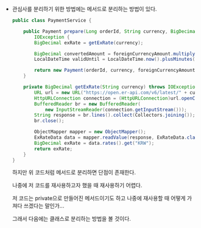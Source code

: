 - 관심사를 분리하기 위한 방법에는 메서드로 분리하는 방법이 있다.

  ```java
  public class PaymentService {

      public Payment prepare(Long orderId, String currency, BigDecimal foreignCurrencyAmount) throws
          IOException {
          BigDecimal exRate = getExRate(currency);

          BigDecimal convertedAmount = foreignCurrencyAmount.multiply(exRate);
          LocalDateTime validUntil = LocalDateTime.now().plusMinutes(30);

          return new Payment(orderId, currency, foreignCurrencyAmount, exRate, convertedAmount, validUntil);
      }

      private BigDecimal getExRate(String currency) throws IOException {
          URL url = new URL("https://open.er-api.com/v6/latest/" + currency);
          HttpURLConnection connection = (HttpURLConnection)url.openConnection();
          BufferedReader br = new BufferedReader(
              new InputStreamReader(connection.getInputStream()));
          String response = br.lines().collect(Collectors.joining());
          br.close();

          ObjectMapper mapper = new ObjectMapper();
          ExRateData data = mapper.readValue(response, ExRateData.class);
          BigDecimal exRate = data.rates().get("KRW");
          return exRate;
      }
  }
  ```

  하지만 위 코드처럼 메서드로 분리하면 단점이 존재한다.

  나중에 저 코드를 재사용하고자 했을 때 재사용하기 어렵다.

  저 코드는 private으로 만들어진 메서드이기도 하고 나중에 재사용할 때 어떻게 가져다 쓰겠다는 말인가...

  그래서 다음에는 클래스로 분리하는 방법을 볼 것이다.
